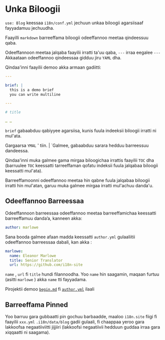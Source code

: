 # Unka Biloogii

`use: Blog` keessaa `i18n/conf.yml` jechuun unkaa biloogii agarsiisaaf fayyadamuu jechuudha.

Faayilli `markdown` barreeffama biloogii odeeffannoo meetaa qindeessuu qaba.

Odeeffannoon meetaa jalqaba faayilii irratti ta'uu qaba, `---` irraa eegalee `---` Akkaataan odeeffannoo qindeessaa gidduu jiru `YAML` dha.

Qindaa'inni faayilii demoo akka armaan gadiitti:

```yml
---

brief: |
  this is a demo brief
  you can write multiline

---

# title

… …
```

`brief` gabaabduu qabiyyee agarsiisa, kunis fuula indeeksii biloogii irratti ni mul'ata.

Gargaarsa `YMAL` ' tiin. | `Galmee, gabaabduu sarara hedduu barreessuu dandeessa.

Qindaa'inni muka galmee gama mirgaa biloogichaa irrattis faayilii `TOC` dha (barruulee `TOC` keessatti tarreeffaman qofatu indeksii fuula jalqabaa biloogii keessatti mul'ata).

Barreeffamoonni odeeffannoo meetaa hin qabne fuula jalqabaa biloogii irratti hin mul'atan, garuu muka galmee mirgaa irratti mul'achuu danda'u.

## Odeeffannoo Barreessaa

Odeeffannoon barreessaa odeeffannoo meetaa barreeffamichaa keessatti barreeffamuu danda’a, kanneen akka:

```yml
author: marlowe
```

Sana booda galmee afaan madda keessatti `author.yml` gulaaliitii odeeffannoo barreessaa dabali, kan akka :

```yml
marlowe:
  name: Eleanor Marlowe
  title: Senior Translator
  url: https://github.com/i18n-site
```

`name` , `url` fi `title` hundi filannoodha. Yoo `name` hin saagamin, maqaan furtuu (asitti `marlowe` ) akka `name` tti fayyadama.

Pirojektii demoo [`begin.md`](https://github.com/i18n-site/demo.i18n.site/blob/main/en/blog/news/begin.md?plain=1) fi [`author.yml`](https://github.com/i18n-site/demo.i18n.site/blob/main/en/author.yml) ilaali

## Barreeffama Pinned

Yoo barruu gara gubbaatti pin gochuu barbaadde, maaloo `i18n.site` fiigi fi faayilii `xxx.yml` `.i18n/data/blog` gadii gulaali, fi chaappaa yeroo gara lakkoofsa negaatiiviitti jijjiiri (lakkoofsi negaatiivii hedduun guddaa irraa gara xiqqaatti ni saagama).